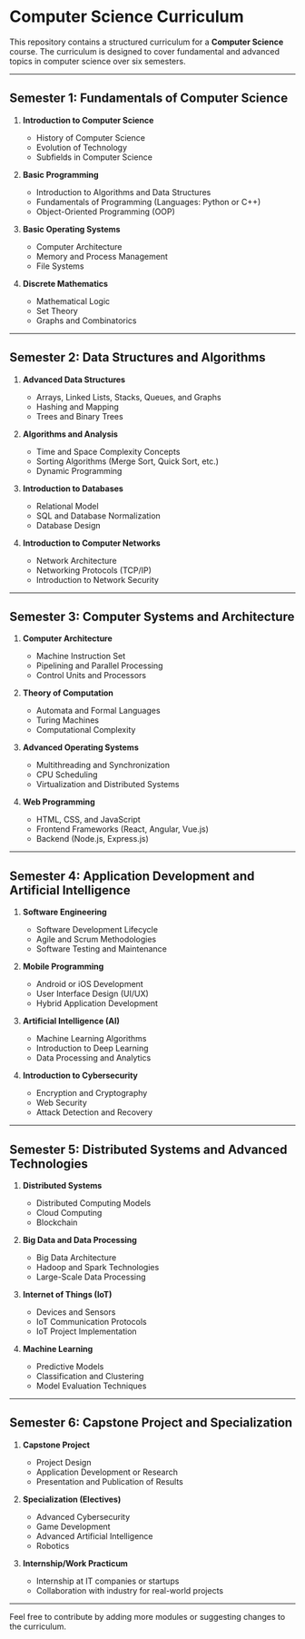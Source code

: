 # Computer Science Curriculum

This repository contains a structured curriculum for a **Computer Science** course. The curriculum is designed to cover fundamental and advanced topics in computer science over six semesters.

---

## Semester 1: **Fundamentals of Computer Science**
1. **Introduction to Computer Science**
   - History of Computer Science
   - Evolution of Technology
   - Subfields in Computer Science
   
2. **Basic Programming**
   - Introduction to Algorithms and Data Structures
   - Fundamentals of Programming (Languages: Python or C++)
   - Object-Oriented Programming (OOP)
   
3. **Basic Operating Systems**
   - Computer Architecture
   - Memory and Process Management
   - File Systems

4. **Discrete Mathematics**
   - Mathematical Logic
   - Set Theory
   - Graphs and Combinatorics

---

## Semester 2: **Data Structures and Algorithms**
1. **Advanced Data Structures**
   - Arrays, Linked Lists, Stacks, Queues, and Graphs
   - Hashing and Mapping
   - Trees and Binary Trees

2. **Algorithms and Analysis**
   - Time and Space Complexity Concepts
   - Sorting Algorithms (Merge Sort, Quick Sort, etc.)
   - Dynamic Programming
   
3. **Introduction to Databases**
   - Relational Model
   - SQL and Database Normalization
   - Database Design

4. **Introduction to Computer Networks**
   - Network Architecture
   - Networking Protocols (TCP/IP)
   - Introduction to Network Security

---

## Semester 3: **Computer Systems and Architecture**
1. **Computer Architecture**
   - Machine Instruction Set
   - Pipelining and Parallel Processing
   - Control Units and Processors

2. **Theory of Computation**
   - Automata and Formal Languages
   - Turing Machines
   - Computational Complexity

3. **Advanced Operating Systems**
   - Multithreading and Synchronization
   - CPU Scheduling
   - Virtualization and Distributed Systems

4. **Web Programming**
   - HTML, CSS, and JavaScript
   - Frontend Frameworks (React, Angular, Vue.js)
   - Backend (Node.js, Express.js)

---

## Semester 4: **Application Development and Artificial Intelligence**
1. **Software Engineering**
   - Software Development Lifecycle
   - Agile and Scrum Methodologies
   - Software Testing and Maintenance
   
2. **Mobile Programming**
   - Android or iOS Development
   - User Interface Design (UI/UX)
   - Hybrid Application Development

3. **Artificial Intelligence (AI)**
   - Machine Learning Algorithms
   - Introduction to Deep Learning
   - Data Processing and Analytics

4. **Introduction to Cybersecurity**
   - Encryption and Cryptography
   - Web Security
   - Attack Detection and Recovery

---

## Semester 5: **Distributed Systems and Advanced Technologies**
1. **Distributed Systems**
   - Distributed Computing Models
   - Cloud Computing
   - Blockchain

2. **Big Data and Data Processing**
   - Big Data Architecture
   - Hadoop and Spark Technologies
   - Large-Scale Data Processing

3. **Internet of Things (IoT)**
   - Devices and Sensors
   - IoT Communication Protocols
   - IoT Project Implementation

4. **Machine Learning**
   - Predictive Models
   - Classification and Clustering
   - Model Evaluation Techniques

---

## Semester 6: **Capstone Project and Specialization**
1. **Capstone Project**
   - Project Design
   - Application Development or Research
   - Presentation and Publication of Results

2. **Specialization (Electives)**
   - Advanced Cybersecurity
   - Game Development
   - Advanced Artificial Intelligence
   - Robotics

3. **Internship/Work Practicum**
   - Internship at IT companies or startups
   - Collaboration with industry for real-world projects

---

Feel free to contribute by adding more modules or suggesting changes to the curriculum.
